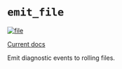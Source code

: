# `emit_file`

[![file](https://github.com/emit-rs/emit/actions/workflows/file.yml/badge.svg)](https://github.com/emit-rs/emit/actions/workflows/file.yml)

[Current docs](https://docs.rs/emit_file/0.11.0-alpha.8/emit_file/index.html)

Emit diagnostic events to rolling files.
